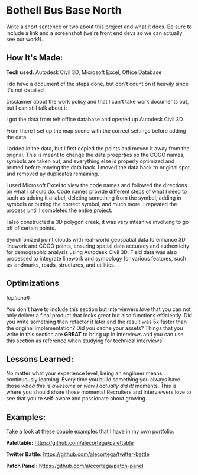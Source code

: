 # Bothell Bus Base North
Write a short sentence or two about this project and what it does. Be sure to include a link and a screenshot (we're front end devs so we can actually see our work!).

## How It's Made:

**Tech used:** Autodesk Civil 3D, Microsoft Excel, Office Database

I do have a document of the steps done, but don't count on it heavily since it's not detailed

Disclaimer about the work policy and that I can't take work documents out, but I can still talk about it

I got the data from teh office database and opened up Autodesk Civil 3D

From there I set up the map scene with the correct settings before adding the data

I added in the data, but I first copied the points and moved it away from the orignal. This is meant to change the data proeprties so the COGO names, symbols are taken out, and everything else is properly optimized and primed before moving the data back. I moved the data back to original spot and removed ay duplicates remaining.

I used Microsoft Excel to view the code names and followed the directions on what I should do. Code names provide different steps of what I need to such as adding it a label, deleting something from the symbol, adding in symbols or putting the correct symbol, and much more. I repeated the process until I completed the entire project.

I also constructed a 3D polygon creek, it was very intesnive involving to go off of certain points.




Synchronized point clouds with real-world geospatial data to enhance 3D linework and COGO points, ensuring spatial data accuracy and authenticity for demographic analysis using Autodesk Civil 3D. Field data was also processed to integrate linework and symbology for various features, such as landmarks, roads, structures, and utilities.

## Optimizations
*(optional)*

You don't have to include this section but interviewers *love* that you can not only deliver a final product that looks great but also functions efficiently. Did you write something then refactor it later and the result was 5x faster than the original implementation? Did you cache your assets? Things that you write in this section are **GREAT** to bring up in interviews and you can use this section as reference when studying for technical interviews!

## Lessons Learned:

No matter what your experience level, being an engineer means continuously learning. Every time you build something you always have those *whoa this is awesome* or *wow I actually did it!* moments. This is where you should share those moments! Recruiters and interviewers love to see that you're self-aware and passionate about growing.

## Examples:
Take a look at these couple examples that I have in my own portfolio:

**Palettable:** https://github.com/alecortega/palettable

**Twitter Battle:** https://github.com/alecortega/twitter-battle

**Patch Panel:** https://github.com/alecortega/patch-panel
